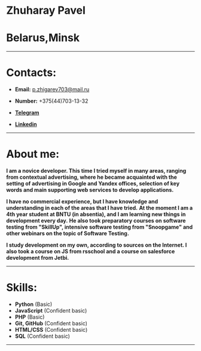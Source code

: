 # Zhuharay Pavel
# Belarus,Minsk


__________________


# Contacts:


- **Email:** p.zhigarev703@mail.ru


- **Number:** +375(44)703-13-32


- **[Telegram](http://t.me/zhigarevv "Telegram")**


- **[Linkedin](http://linkedin.com/in/pavel-zhyharau-599173214 "linkedin")**


____________________


# About me:


**I am a novice developer. This time I tried myself in many areas, ranging from contextual advertising, where he became acquainted with the setting of advertising in Google and Yandex offices, selection of key words and main supporting web services to develop applications.**


**I have no commercial experience, but I have knowledge and understanding in each of the areas that I have tried.**
**At the moment I am a 4th year student at BNTU (in absentia), and I am learning new things in development every day.**
**He also took preparatory courses on software testing from "SkillUp", intensive software testing from "Snoopgame" and other webinars on the topic of Software Testing.**


**I study development on my own, according to sources on the Internet. I also took a course on JS from rsschool and a course on salesforce development from Jetbi.**


________________


# Skills:

*  **Python** (Basic)
*  **JavaScript** (Confident basic)
*  **PHP** (Basic)
*  **Git, GitHub** (Confident basic)
*  **HTML/CSS** (Confident basic)
*  **SQL** (Confident basic)


__________________





